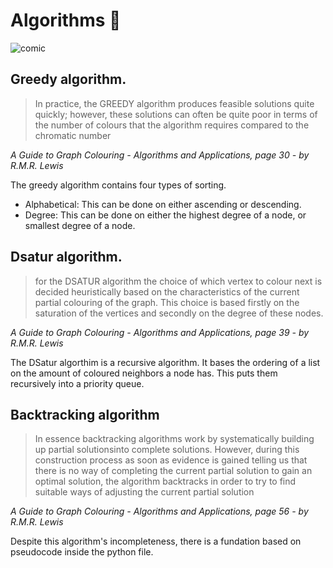# Algorithms 🤔

![comic](https://i0.wp.com/flowingdata.com/wp-content/uploads/2017/05/here_to_help_2x.png?resize=720%2C254&ssl=1)

## Greedy algorithm. 

> In practice, the GREEDY algorithm produces feasible solutions quite quickly;
> however, these solutions can often be quite poor in terms of the number of colours
> that the algorithm requires compared to the chromatic number

*A Guide to Graph Colouring - Algorithms and Applications, page 30 - by R.M.R. Lewis*

The greedy algorithm contains four types of sorting. 
* Alphabetical:   This can be done on either ascending or descending. 
* Degree:         This can be done on either the highest degree of a node, or smallest degree of a node.

## Dsatur algorithm.

> for the DSATUR algorithm the choice of which vertex to colour next 
> is decided heuristically based on the characteristics of the current
> partial colouring of the graph. This choice is based firstly on the saturation
> of the vertices and secondly on the degree of these nodes.

*A Guide to Graph Colouring - Algorithms and Applications, page 39 - by R.M.R. Lewis*

The DSatur algorthim is a recursive algorithm. It bases the ordering of a list on the amount of 
coloured neighbors a node has. This puts them recursively into a priority queue. 

## Backtracking algorithm

> In essence backtracking algorithms work by systematically building up partial 
> solutionsinto complete solutions. However, during this construction process as soon as
> evidence is gained telling us that there is no way of completing the current partial
> solution to gain an optimal solution, the algorithm backtracks in order to try to find
> suitable ways of adjusting the current partial solution

*A Guide to Graph Colouring - Algorithms and Applications, page 56 - by R.M.R. Lewis*

Despite this algorithm's incompleteness, there is a fundation based on pseudocode inside the 
python file. 

